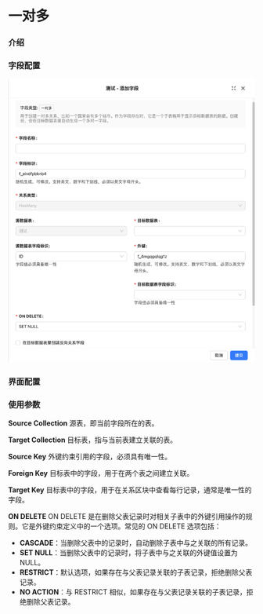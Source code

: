 # 一对多

### 介绍

### 字段配置

![](../../../../../../public/o2m1.png)

### 界面配置

### 使用参数

**Source Collection**
源表，即当前字段所在的表。

**Target Collection**
目标表，指与当前表建立关联的表。

**Source Key**
外键约束引用的字段，必须具有唯一性。

**Foreign Key**
目标表中的字段，用于在两个表之间建立关联。

**Target Key**
目标表中的字段，用于在关系区块中查看每行记录，通常是唯一性的字段。

**ON DELETE**
ON DELETE 是在删除父表记录时对相关子表中的外键引用操作的规则。它是外键约束定义中的一个选项。常见的 ON DELETE 选项包括：

- **CASCADE**：当删除父表中的记录时，自动删除子表中与之关联的所有记录。
- **SET NULL**：当删除父表中的记录时，将子表中与之关联的外键值设置为 NULL。
- **RESTRICT**：默认选项，如果存在与父表记录关联的子表记录，拒绝删除父表记录。
- **NO ACTION**：与 RESTRICT 相似，如果存在与父表记录关联的子表记录，拒绝删除父表记录。